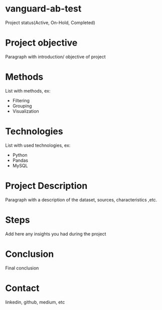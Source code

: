 # vanguard-ab-test

  Project status(Active, On-Hold, Completed)
# Project objective

  Paragraph with introduction/ objective of project
# Methods

  List with methods, ex:
  - Filtering
  - Grouping
  - Visualization
# Technologies 

  List with used technologies, ex:
  - Python
  - Pandas
  - MySQL
# Project Description

  Paragraph with a description of the dataset, sources, characteristics ,etc.

# Steps
  Add here any insights you had during the project

# Conclusion
  Final conclusion
  
# Contact
  linkedin, github, medium, etc 
  